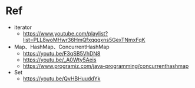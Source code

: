 # Ref
- iterator
  - https://www.youtube.com/playlist?list=PLL8woMHwr36HmQfxqqqxns5GexTNmxFqK
- Map、HashMap、ConcurrentHashMap
  - https://youtu.be/F3qSB5VhDN8
  - https://youtu.be/_A0Wty5Aeis
  - https://www.programiz.com/java-programming/concurrenthashmap
- Set
  - https://youtu.be/QvHBHuuddYk